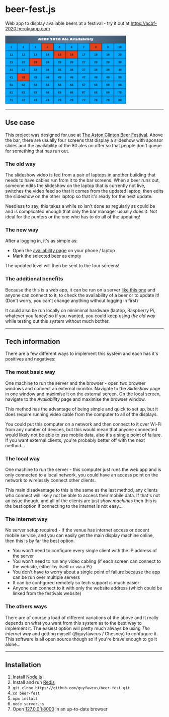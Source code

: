 beer-fest.js
============
Web app to display available beers at a festival - try it out at https://acbf-2020.herokuapp.com

<img src="/docs/images/availability-empty.png" width="384">

********
Use case
--------
This project was designed for use at [The Aston Clinton Beer Festival](http://www.astonclintonbeerfestival.co.uk/).
Above the bar, there are usually four screens that display a slideshow with sponsor slides
and the availability of the 80 ales on offer so that people don't queue for something that has run out. 

### The old way
The slideshow video is fed from a pair of laptops in another building that needs to have cables run from it to the bar screens.
When a beer runs out, someone edits the slideshow on the laptop that is currently not live,
switches the video feed so that it comes from the updated laptop,
then edits the slideshow on the other laptop so that it's ready for the next update.

Needless to say, this takes a while so isn't done as regularly as could be and is complicated enough that only the bar manager usually does it.
Not ideal for the punters or the one who has to do all of the updating!

### The new way
After a logging in, it's as simple as:
* Open the [availability page](https://acbf-2020.herokuapp.com/availability) on your phone / laptop
* Mark the selected beer as empty

The updated level will then be sent to the four screens!

### The additional benefits
Because the this is a web app, it can be run on a server [like this one](https://acbf-2020.herokuapp.com/) and anyone can connect to it,
to check the availability of a beer or to update it!
(Don't worry, you can't change anything without logging in first)

It could also be run locally on minimimal hardware (laptop, Raspberry Pi, whatever you fancy) so if you wanted,
you could keep using *the old way* while testing out this system without much bother.

****************
Tech information
----------------
There are a few different ways to implement this system and each has it's positives and negatives:

### The most basic way
One machine to run the server and the browser - open two browser windows and connect an external monitor.
Navigate to the *Slideshow* page in one window and maximise it on the external screen.
On the local screen, navigate to the *Availability* page and maximise the browser window.

This method has the advantage of being simple and quick to set up,
but it does require running video cable from the computer to all of the displays.

You could put this computer on a network and then connect to it over Wi-Fi from any number of devices,
but this would mean that anyone connected would likely not be able to use mobile data,
also it's a single point of failure. If you want external clients, you're probably better off with the next method...


### The local way
One machine to run the server - this computer just runs the web app and is only connected to a local network, you could have an access point on the network to wirelessly connect other clients.

This main disadvantage to this is the same as the last method, any clients who connect will likely not be able to access their mobile data.
If that's not an issue though, and all of the clients are just *show machines* then this is the best option if connecting to the internet is not easy...

### The internet way
No server setup required - If the venue has internet access or decent mobile service, and you can easily get the main display machine online,
then this is by far the best option.
* You won't need to configure every single client with the IP address of the server
* You won't need to run any video cabling (if each screen can connect to the website, either by itself or via a Pi)
* You don't have to worry about a single point of failure because the app can be run over multiple servers
* It can be configured remotely so tech support is much easier
* Anyone can connect to it with only the website address (which could be linked from the festivals website)

### The others ways
There are of course a load of different variations of the above and it really depends on what you want from this system as to the best way to implement it.
The easiest option will pretty much always be using *The internet way* and getting myself (@guyfawcus / Chesney) to confugure it.
This software is all open source though so if you're brave enough to go it alone...

************
Installation
------------
1. Install [Node.js](https://nodejs.org/)
2. Install and run [Redis](https://redis.io/download)
3. `git clone https://github.com/guyfawcus/beer-fest.git`
4. `cd beer-fest`
5. `npm install`
5. `node server.js`
6. Open [127.0.0.1:8000](http://127.0.0.1:8000/) in an up-to-date browser
